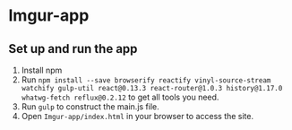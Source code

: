 # Imgur-app

## Set up and run the app
1. Install npm
2. Run ```npm install --save browserify reactify vinyl-source-stream watchify gulp-util react@0.13.3 react-router@1.0.3 history@1.17.0 whatwg-fetch reflux@0.2.12``` to get all tools you need.
3. Run ```gulp``` to construct the main.js file.
4. Open ```Imgur-app/index.html``` in your browser to access the site.
